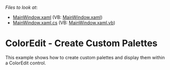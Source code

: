 <!-- default file list -->
*Files to look at*:

* [MainWindow.xaml](./CS/DXEditors_ColorEdit/MainWindow.xaml) (VB: [MainWindow.xaml](./VB/DXEditors_ColorEdit/MainWindow.xaml))
* [MainWindow.xaml.cs](./CS/DXEditors_ColorEdit/MainWindow.xaml.cs) (VB: [MainWindow.xaml.vb](./VB/DXEditors_ColorEdit/MainWindow.xaml.vb))
<!-- default file list end -->
# ColorEdit - Create Custom Palettes


<p>This example shows how to create custom palettes and display them within a ColorEdit control.</p>

<br/>


